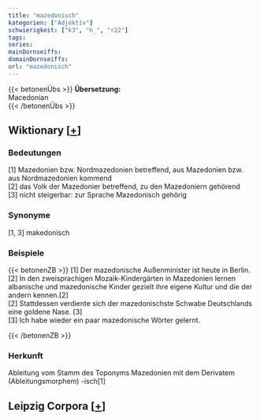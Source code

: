 ```yaml
---
title: "mazedonisch"
kategorien: ["Adjektiv"]
schwierigkeit: ["k3", "h_", "r22"]
tags:
series:
mainDornseiffs:
domainDornseiffs:
url: "mazedonisch"
---
```


{{< betonenÜbs >}}
**Übersetzung:**  
Macedonian  
{{< /betonenÜbs >}}

## Wiktionary [[+](https://de.wiktionary.org/wiki/mazedonisch)]

### Bedeutungen
[1] Mazedonien bzw. Nordmazedonien betreffend, aus Mazedonien  bzw. aus Nordmazedonien kommend  
[2] das Volk der Mazedonier betreffend, zu den Mazedoniern gehörend  
[3] nicht steigerbar: zur Sprache Mazedonisch gehörig  

### Synonyme
[1, 3] makedonisch  

### Beispiele
{{< betonenZB >}}
[1] Der mazedonische Außenminister ist heute in Berlin.  
[2] In den zweisprachigen Mozaik-Kindergärten in Mazedonien lernen albanische und mazedonische Kinder gezielt ihre eigene Kultur und die der andern kennen.[2]  
[2] Stattdessen verdiente sich der mazedonischste Schwabe Deutschlands eine goldene Nase. [3]  
[3] Ich habe wieder ein paar mazedonische Wörter gelernt.  

{{< /betonenZB >}}
### Herkunft
Ableitung vom Stamm des Toponyms Mazedonien mit dem Derivatem (Ableitungsmorphem) -isch[1]  


## Leipzig Corpora [[+](https://corpora.uni-leipzig.de/en/res?word=mazedonisch&corpusId=deu_newscrawl-public_2018)]


